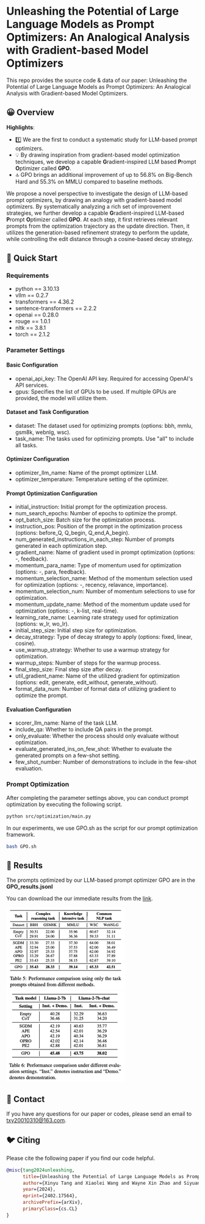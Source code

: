 # Unleashing the Potential of Large Language Models as Prompt Optimizers: An Analogical Analysis with Gradient-based Model Optimizers

This repo provides the source code & data of our paper: Unleashing the Potential of Large Language Models as Prompt Optimizers: An Analogical Analysis with Gradient-based Model Optimizers.



## 😀 Overview

**Highlights**:

- 1️⃣ We are the first to conduct a systematic study for LLM-based prompt optimizers.
- 💡 By drawing inspiration from gradient-based model optimization techniques, we develop a capable **G**radient-inspired LLM based **P**rompt **O**ptimizer called **GPO**.
- 🔝 GPO brings an additional improvement of up to 56.8% on Big-Bench Hard and 55.3% on MMLU compared to baseline methods.

We propose a novel perspective to investigate the design of LLM-based prompt optimizers, by drawing an analogy with gradient-based model optimizers. By systematically analyzing a rich set of improvement strategies, we further develop a capable **G**radient-inspired LLM-based **P**rompt **O**ptimizer called **GPO**. At each step, it first retrieves relevant prompts from the optimization trajectory as the update direction. Then, it utilizes the generation-based refinement strategy to perform the update, while controlling the edit distance through a cosine-based decay strategy.

## 🚀 Quick Start

### Requirements

- python == 3.10.13
- vllm == 0.2.7
- transformers == 4.36.2
- sentence-transformers == 2.2.2
- openai == 0.28.0
- rouge == 1.0.1
- nltk == 3.8.1
- torch == 2.1.2

### Parameter Settings

#### Basic Configuration
- openai_api_key: The OpenAI API key. Required for accessing OpenAI's API services.
- gpus: Specifies the list of GPUs to be used. If multiple GPUs are provided, the model will utilize them.

#### Dataset and Task Configuration
- dataset: The dataset used for optimizing prompts (options: bbh, mmlu, gsm8k, webnlg, wsc).
- task_name: The tasks used for optimizing prompts. Use "all" to include all tasks.

#### Optimizer Configuration
- optimizer_llm_name: Name of the prompt optimizer LLM.
- optimizer_temperature: Temperature setting of the optimizer.

#### Prompt Optimization Configuration
- initial_instruction: Initial prompt for the optimization process.
- num_search_epochs: Number of epochs to optimize the prompt.
- opt_batch_size: Batch size for the optimization process.
- instruction_pos: Position of the prompt in the optimization process (options: before_Q, Q_begin, Q_end,A_begin).
- num_generated_instructions_in_each_step: Number of prompts generated in each optimization step.
- gradient_name: Name of gradient used in prompt optimization (options: -, feedback).
- momentum_para_name: Type of momentum used for optimization (options: -, para, feedback).
- momentum_selection_name: Method of the momentum selection used for optimization (options: -, recency, relavance, importance).
- momentum_selection_num: Number of momentum selections to use for optimization.
- momentum_update_name: Method of the momentum update used for optimization (options: -, k-list, real-time).
- learning_rate_name: Learning rate strategy used for optimization (options: w_lr, wo_lr).
- initial_step_size: Initial step size for optimization.
- decay_strategy: Type of decay strategy to apply (options: fixed, linear, cosine).
- use_warmup_strategy: Whether to use a warmup strategy for optimization.
- warmup_steps: Number of steps for the warmup process.
- final_step_size: Final step size after decay.
- util_gradient_name: Name of the utilized gradient for optimization (options: edit, generate, edit_without, generate_without).
- format_data_num: Number of format data of utilizing gradient to optimize the prompt.

#### Evaluation Configuration
- scorer_llm_name: Name of the task LLM.
- include_qa: Whether to include QA pairs in the prompt.
- only_evaluate: Whether the process should only evaluate without optimization.
- evaluate_generated_ins_on_few_shot: Whether to evaluate the generated prompts on a few-shot setting.
- few_shot_number: Number of demonstrations to include in the few-shot evaluation.

### Prompt Optimization
After completing the parameter settings above, you can conduct prompt optimization by executing the following script.
```bash
python src/optimization/main.py
```
In our experiments, we use GPO.sh as the script for our prompt optimization framework.
```bash
bash GPO.sh
```

## 🌟 Results
The prompts optimized by our LLM-based prompt optimizer GPO are in the **GPO_results.jsonl**

You can download the our immediate results from the [link](https://drive.google.com/file/d/1HX0e4Xyi_LPcMyjd6fq_x81pKhTp8vx0/view?usp=drive_link).

![alt text](asset/image1.png)
![alt text](asset/image2.png)

## 📮 Contact
                      
If you have any questions for our paper or codes, please send an email to txy20010310@163.com.

## 🐦 Citing

Please cite the following paper if you find our code helpful.

```bibtex
@misc{tang2024unleashing,
      title={Unleashing the Potential of Large Language Models as Prompt Optimizers: An Analogical Analysis with Gradient-based Model Optimizers}, 
      author={Xinyu Tang and Xiaolei Wang and Wayne Xin Zhao and Siyuan Lu and Yaliang Li and Ji-Rong Wen},
      year={2024},
      eprint={2402.17564},
      archivePrefix={arXiv},
      primaryClass={cs.CL}
}
```